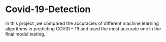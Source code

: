 # Covid-19-Detection
In this project ,we compared the accuracies of different machine learning algorithms in predicting COVID – 19  and used the most accurate one in the final model testing.
